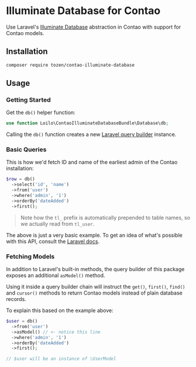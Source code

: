 # Illuminate Database for Contao

Use Laravel's [Illuminate Database](https://laravel.com/docs/queries) abstraction in Contao with support for Contao models.

## Installation
```bash
composer require tozen/contao-illuminate-database
```

## Usage
### Getting Started
Get the `db()` helper function:

```php
use function Loilo\ContaoIlluminateDatabaseBundle\Database\db;
```

Calling the `db()` function creates a new [Laravel query builder](https://laravel.com/docs/queries) instance.

### Basic Queries
This is how we'd fetch ID and name of the earliest admin of the Contao installation:

```php
$row = db()
  ->select('id', 'name')
  ->from('user')
  ->where('admin', '1')
  ->orderBy('dateAdded')
  ->first();
```

> Note how the `tl_` prefix is automatically prepended to table names, so we actually read from `tl_user`.

The above is just a very basic example. To get an idea of what's possible with this API, consult the [Laravel docs](https://laravel.com/docs/queries).

### Fetching Models
In addition to Laravel's built-in methods, the query builder of this package exposes an additional `asModel()` method.

Using it inside a query builder chain will instruct the `get()`, `first()`, `find()` and `cursor()` methods to return Contao models instead of plain database records.

To explain this based on the example above:

```php
$user = db()
  ->from('user')
  ->asModel() // <- notice this line
  ->where('admin', '1')
  ->orderBy('dateAdded')
  ->first();

// $user will be an instance of \UserModel
```
